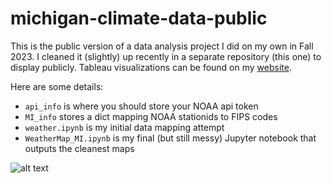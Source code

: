 # michigan-climate-data-public
This is the public version of a data analysis project I did on my own in Fall 2023. I cleaned it (slightly) up recently in a separate repository (this one) to display publicly. Tableau visualizations can be found on my [website](https://clstith.github.io/michigan-climate/).

Here are some details:  
* `api_info` is where you should store your NOAA api token
* `MI_info` stores a dict mapping NOAA stationids to FIPS codes
* `weather.ipynb` is my initial data mapping attempt 
* `WeatherMap_MI.ipynb` is my final (but still messy) Jupyter notebook that outputs the cleanest maps 

![alt text](https://github.com/clstith/michigan-climate-data-public/blob/main/example-images/MI_rainfall_county_Sep_2009.jpg?raw=true)
